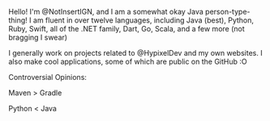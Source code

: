 Hello! I'm @NotInsertIGN, and I am a somewhat okay Java person-type-thing! I am fluent in over twelve languages, including Java (best), Python, Ruby, Swift, all of the .NET family, Dart, Go, Scala, and a few more (not bragging I swear)

I generally work on projects related to @HypixelDev and my own websites. I also make cool applications, some of which are public on the GitHub :O

Controversial Opinions:

  Maven > Gradle

  Python < Java
  
